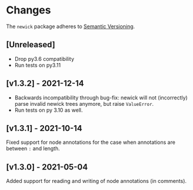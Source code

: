 # Changes

The `newick` package adheres to [Semantic Versioning](http://semver.org/spec/v2.0.0.html).

## [Unreleased]

- Drop py3.6 compatibility
- Run tests on py3.11


## [v1.3.2] - 2021-12-14

- Backwards incompatibility through bug-fix: newick will not (incorrectly) parse
  invalid newick trees anymore, but raise `ValueError`.
- Run tests on py 3.10 as well.


## [v1.3.1] - 2021-10-14

Fixed support for node annotations for the case when annotations are between `:` and length.


## [v1.3.0] - 2021-05-04

Added support for reading and writing of node annotations (in comments).
